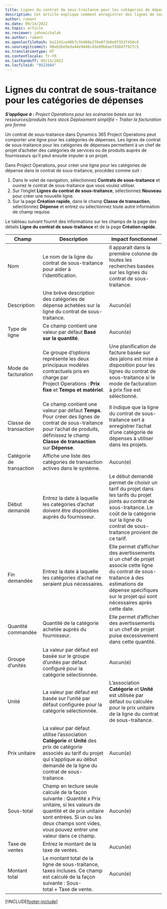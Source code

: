 ```yaml
---
title: Lignes du contrat de sous-traitance pour les catégories de dépenses
description: Cet article explique comment enregistrer des lignes de sous-traitance pour les dépenses et utiliser les champs pour enregistrer l’achat de temps auprès des fournisseurs.
author: rumant
ms.date: 09/14/2022
ms.topic: article
ms.reviewer: johnmichalak
ms.author: rumant
ms.openlocfilehash: ba1241ce40b7c5b488e278e8f1b8e9f352f45dc8
ms.sourcegitcommit: 08eb3be9eda44e9446c43ed9b6aefd58d77927c5
ms.translationtype: HT
ms.contentlocale: fr-FR
ms.lasthandoff: 09/15/2022
ms.locfileid: "9522604"
---
```

#  <a name="subcontract-lines-for-expense-categories"></a>Lignes du contrat de sous-traitance pour les catégories de dépenses

_**S’applique à :** Project Operations pour les scénarios basés sur les ressources/produits hors stock Déploiement simplifié – Traiter la facturation pro forma_

Un contrat de sous-traitance dans Dynamics 365 Project Operations peut comporter une ligne pour les catégories de dépenses. Les lignes de contrat de sous-traitance pour les catégories de dépenses permettent à un chef de projet d’acheter des catégories de services ou de produits auprès de fournisseurs qu’il peut ensuite imputer à un projet.

Dans Project Operations, pour créer une ligne pour les catégories de dépense dans le contrat de sous-traitance, procédez comme suit :

1. Dans le volet de navigation, sélectionnez **Contrats de sous-traitance** et ouvrez le contrat de sous-traitance que vous voulez utiliser.
2. Sur l’onglet **Lignes du contrat de sous-traitance**, sélectionnez **Nouveau** pour créer une nouvelle ligne.
3. Sur la page **Création rapide**, dans le champ **Classe de transaction**, sélectionnez **Dépense** et entrez ou sélectionnez toute autre information de champ requise.

Le tableau suivant fournit des informations sur les champs de la page des détails **Ligne du contrat de sous-traitance** et de la page **Création rapide**.

| **Champ** | **Description** | **Impact fonctionnel** |
| --- | --- | --- |
| Nom  | Le nom de la ligne du contrat de sous-traitance pour aider à l’identification. | Il apparaît dans la première colonne de toutes les recherches basées sur les lignes du contrat de sous-traitance. |
| Description | Une brève description des catégories de dépense achetées sur la ligne du contrat de sous-traitance. | Aucun(e) |
|Type de ligne | Ce champ contient une valeur par défaut **Basé sur la quantité**. |Aucun(e) |
| Mode de facturation | Ce groupe d’options représente les deux principaux modèles contractuels pris en charge par Project Operations : **Prix fixe** et **Temps et matériel**. | Une planification de facture basée sur des jalons est mise à disposition pour les lignes du contrat de sous-traitance si le mode de facturation à prix fixe est sélectionné. |
| Classe de transaction | Ce champ contient une valeur par défaut **Temps**. Pour créer des lignes de contrat de sous-traitance pour l’achat de produits, définissez le champ **Classe de transaction** sur **Dépense**.  | Il indique que la ligne du contrat de sous-traitance sert à enregistrer l’achat d’une catégorie de dépenses à utiliser dans les projets. |
| Catégorie de transaction | Affiche une liste des catégories de transaction actives dans le système. |Aucun(e) |
| Début demandé | Entrez la date à laquelle les catégories d’achat doivent être disponibles auprès du fournisseur. | Le début demandé permet de choisir un tarif du projet dans les tarifs du projet joints au contrat de sous-traitance. Le coût de la catégorie sur la ligne du contrat de sous-traitance provient de ce tarif. |
| Fin demandée | Entrez la date à laquelle les catégories d’achat ne seraient plus nécessaires. | Elle permet d’afficher des avertissements si un chef de projet associe cette ligne du contrat de sous-traitance à des estimations de dépense spécifiques sur le projet qui sont nécessaires après cette date. |
| Quantité commandée | Quantité de la catégorie achetée auprès du fournisseur. | Elle permet d’afficher des avertissements si un chef de projet puise excessivement dans cette quantité.|
| Groupe d’unités | La valeur par défaut est basée sur le groupe d’unités par défaut configuré pour la catégorie sélectionnée. |Aucun(e) |
| Unité | La valeur par défaut est basée sur l’unité par défaut configurée pour la catégorie sélectionnée.  | L’association **Catégorie** et **Unité** est utilisée par défaut ou calculée pour le prix unitaire de la ligne du contrat de sous-traitance.  |
| Prix unitaire | La valeur par défaut utilise l’association **Catégorie** et **Unité** des prix de catégorie associés au tarif du projet qui s’applique au début demandé de la ligne du contrat de sous-traitance. |Aucun(e) |
| Sous-total | Champ en lecture seule calculé de la façon suivante : Quantité x Prix unitaire, si les valeurs de quantité et de prix unitaire sont entrées. Si un ou les deux champs sont vides, vous pouvez entrer une valeur dans ce champ. |Aucun(e) |
| Taxe de ventes | Entrez le montant de la taxe de ventes. |Aucun(e) |
| Montant total | Le montant total de la ligne de sous-traitance, taxes incluses. Ce champ est calculé de la façon suivante : Sous-total + Taxe de vente. |Aucun(e) |


[!INCLUDE[footer-include](../../includes/footer-banner.md)]
